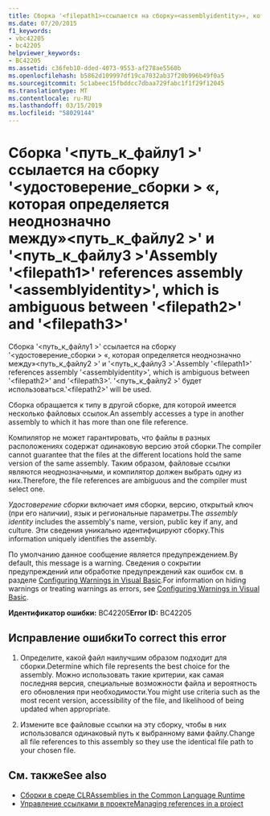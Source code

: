 ```yaml
---
title: Сборка '<filepath1>«ссылается на сборку»<assemblyidentity>«, которая определяется неоднозначно между»<filepath2>«и»<filepath3>'
ms.date: 07/20/2015
f1_keywords:
- vbc42205
- bc42205
helpviewer_keywords:
- BC42205
ms.assetid: c36feb10-dded-4073-9553-af278ae5560b
ms.openlocfilehash: b5862d109997df19ca7032ab37f20b996b49f0a5
ms.sourcegitcommit: 5c1abeec15fbddcc7dbaa729fabc1f1f29f12045
ms.translationtype: MT
ms.contentlocale: ru-RU
ms.lasthandoff: 03/15/2019
ms.locfileid: "58029144"
---
```

# <a name="assembly-filepath1-references-assembly-assemblyidentity-which-is-ambiguous-between-filepath2-and-filepath3"></a><span data-ttu-id="2ac25-102">Сборка '\<путь_к_файлу1 >' ссылается на сборку '\<удостоверение_сборки > «, которая определяется неоднозначно между»\<путь_к_файлу2 >' и '\<путь_к_файлу3 >'</span><span class="sxs-lookup"><span data-stu-id="2ac25-102">Assembly '\<filepath1>' references assembly '\<assemblyidentity>', which is ambiguous between '\<filepath2>' and '\<filepath3>'</span></span>
<span data-ttu-id="2ac25-103">Сборка '\<путь_к_файлу1 >' ссылается на сборку '\<удостоверение_сборки > «, которая определяется неоднозначно между»\<путь_к_файлу2 >' и '\<путь_к_файлу3 >'.</span><span class="sxs-lookup"><span data-stu-id="2ac25-103">Assembly '\<filepath1>' references assembly '\<assemblyidentity>', which is ambiguous between '\<filepath2>' and '\<filepath3>'.</span></span> <span data-ttu-id="2ac25-104">'\<путь_к_файлу2 >' будет использоваться.</span><span class="sxs-lookup"><span data-stu-id="2ac25-104">'\<filepath2>' will be used.</span></span>  
  
 <span data-ttu-id="2ac25-105">Сборка обращается к типу в другой сборке, для которой имеется несколько файловых ссылок.</span><span class="sxs-lookup"><span data-stu-id="2ac25-105">An assembly accesses a type in another assembly to which it has more than one file reference.</span></span>  
  
 <span data-ttu-id="2ac25-106">Компилятор не может гарантировать, что файлы в разных расположениях содержат одинаковую версию этой сборки.</span><span class="sxs-lookup"><span data-stu-id="2ac25-106">The compiler cannot guarantee that the files at the different locations hold the same version of the same assembly.</span></span> <span data-ttu-id="2ac25-107">Таким образом, файловые ссылки являются неоднозначными, и компилятор должен выбрать одну из них.</span><span class="sxs-lookup"><span data-stu-id="2ac25-107">Therefore, the file references are ambiguous and the compiler must select one.</span></span>  
  
 <span data-ttu-id="2ac25-108">*Удостоверение сборки* включает имя сборки, версию, открытый ключ (при его наличии), язык и региональные параметры.</span><span class="sxs-lookup"><span data-stu-id="2ac25-108">The *assembly identity* includes the assembly's name, version, public key if any, and culture.</span></span> <span data-ttu-id="2ac25-109">Эти сведения уникально идентифицируют сборку.</span><span class="sxs-lookup"><span data-stu-id="2ac25-109">This information uniquely identifies the assembly.</span></span>  
  
 <span data-ttu-id="2ac25-110">По умолчанию данное сообщение является предупреждением.</span><span class="sxs-lookup"><span data-stu-id="2ac25-110">By default, this message is a warning.</span></span> <span data-ttu-id="2ac25-111">Сведения о сокрытии предупреждений или обработке предупреждений как ошибок см. в разделе [Configuring Warnings in Visual Basic](/visualstudio/ide/configuring-warnings-in-visual-basic).</span><span class="sxs-lookup"><span data-stu-id="2ac25-111">For information on hiding warnings or treating warnings as errors, see [Configuring Warnings in Visual Basic](/visualstudio/ide/configuring-warnings-in-visual-basic).</span></span>  
  
 <span data-ttu-id="2ac25-112">**Идентификатор ошибки:** BC42205</span><span class="sxs-lookup"><span data-stu-id="2ac25-112">**Error ID:** BC42205</span></span>  
  
## <a name="to-correct-this-error"></a><span data-ttu-id="2ac25-113">Исправление ошибки</span><span class="sxs-lookup"><span data-stu-id="2ac25-113">To correct this error</span></span>  
  
1.  <span data-ttu-id="2ac25-114">Определите, какой файл наилучшим образом подходит для сборки.</span><span class="sxs-lookup"><span data-stu-id="2ac25-114">Determine which file represents the best choice for the assembly.</span></span> <span data-ttu-id="2ac25-115">Можно использовать такие критерии, как самая последняя версия, специальные возможности файла и вероятность его обновления при необходимости.</span><span class="sxs-lookup"><span data-stu-id="2ac25-115">You might use criteria such as the most recent version, accessibility of the file, and likelihood of being updated when appropriate.</span></span>  
  
2.  <span data-ttu-id="2ac25-116">Измените все файловые ссылки на эту сборку, чтобы в них использовался одинаковый путь к выбранному вами файлу.</span><span class="sxs-lookup"><span data-stu-id="2ac25-116">Change all file references to this assembly so they use the identical file path to your chosen file.</span></span>  
  
## <a name="see-also"></a><span data-ttu-id="2ac25-117">См. также</span><span class="sxs-lookup"><span data-stu-id="2ac25-117">See also</span></span>

- [<span data-ttu-id="2ac25-118">Сборки в среде CLR</span><span class="sxs-lookup"><span data-stu-id="2ac25-118">Assemblies in the Common Language Runtime</span></span>](../../framework/app-domains/assemblies-in-the-common-language-runtime.md)
- [<span data-ttu-id="2ac25-119">Управление ссылками в проекте</span><span class="sxs-lookup"><span data-stu-id="2ac25-119">Managing references in a project</span></span>](/visualstudio/ide/managing-references-in-a-project)
